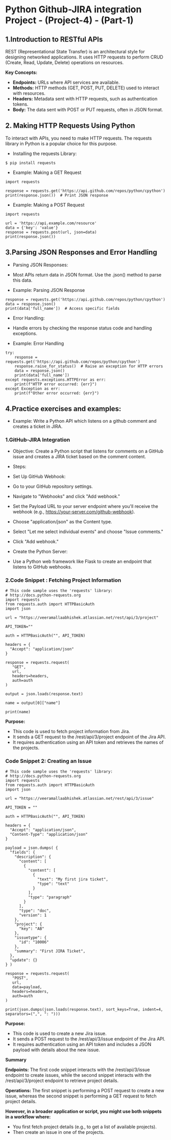 # Python Github-JIRA integration Project - (Project-4) - (Part-1)

## 1.Introduction to RESTful APIs
REST (Representational State Transfer) is an architectural style for designing networked applications. It uses HTTP 
requests to perform CRUD (Create, Read, Update, Delete) operations on resources.

**Key Concepts:**
- **Endpoints:** URLs where API services are available.
- **Methods:** HTTP methods (GET, POST, PUT, DELETE) used to interact with resources.
- **Headers:** Metadata sent with HTTP requests, such as authentication tokens.
- **Body:** The data sent with POST or PUT requests, often in JSON format.

## 2. Making HTTP Requests Using Python
To interact with APIs, you need to make HTTP requests. The requests library in Python is a popular choice for this purpose.

- Installing the requests Library:
```
$ pip install requests
```
- Example: Making a GET Request
```
import requests

response = requests.get('https://api.github.com/repos/python/cpython')
print(response.json())  # Print JSON response
```
- Example: Making a POST Request
```
import requests

url = 'https://api.example.com/resource'
data = {'key': 'value'}
response = requests.post(url, json=data)
print(response.json())
```
## 3.Parsing JSON Responses and Error Handling
- Parsing JSON Responses:

- Most APIs return data in JSON format. Use the .json() method to parse this data.

- Example: Parsing JSON Response
```
response = requests.get('https://api.github.com/repos/python/cpython')
data = response.json()
print(data['full_name'])  # Access specific fields
```

- Error Handling:

- Handle errors by checking the response status code and handling exceptions.

- Example: Error Handling
```
try:
    response = requests.get('https://api.github.com/repos/python/cpython')
    response.raise_for_status()  # Raise an exception for HTTP errors
    data = response.json()
    print(data['full_name'])
except requests.exceptions.HTTPError as err:
    print(f"HTTP error occurred: {err}")
except Exception as err:
    print(f"Other error occurred: {err}")
```

## 4.Practice exercises and examples:
- Example: Write a Python API which listens on a github comment and creates a ticket in JIRA.

### 1.GitHub-JIRA Integration
- Objective: Create a Python script that listens for comments on a GitHub issue and creates a JIRA ticket based on the 
comment content.

- Steps:
- Set Up GitHub Webhook:
- Go to your GitHub repository settings.
- Navigate to "Webhooks" and click "Add webhook."
- Set the Payload URL to your server endpoint where you'll receive the webhook (e.g., https://your-server.com/github-webhook).
- Choose "application/json" as the Content type.
- Select "Let me select individual events" and choose "Issue comments."
- Click "Add webhook."
- Create the Python Server:
- Use a Python web framework like Flask to create an endpoint that listens to GitHub webhooks.

### 2.Code Snippet : Fetching Project Information
```
# This code sample uses the 'requests' library:
# http://docs.python-requests.org
import requests
from requests.auth import HTTPBasicAuth
import json

url = "https://veeramallaabhishek.atlassian.net/rest/api/3/project"

API_TOKEN=""

auth = HTTPBasicAuth("", API_TOKEN)

headers = {
  "Accept": "application/json"
}

response = requests.request(
   "GET",
   url,
   headers=headers,
   auth=auth
)

output = json.loads(response.text)

name = output[0]["name"]

print(name)
```

**Purpose:**
- This code is used to fetch project information from Jira.
- It sends a GET request to the /rest/api/3/project endpoint of the Jira API.
- It requires authentication using an API token and retrieves the names of the projects.

### Code Snippet 2: Creating an Issue
```
# This code sample uses the 'requests' library:
# http://docs.python-requests.org
import requests
from requests.auth import HTTPBasicAuth
import json

url = "https://veeramallaabhishek.atlassian.net/rest/api/3/issue"

API_TOKEN = ""

auth = HTTPBasicAuth("", API_TOKEN)

headers = {
  "Accept": "application/json",
  "Content-Type": "application/json"
}

payload = json.dumps( {
  "fields": {
    "description": {
      "content": [
        {
          "content": [
            {
              "text": "My first jira ticket",
              "type": "text"
            }
          ],
          "type": "paragraph"
        }
      ],
      "type": "doc",
      "version": 1
    },
    "project": {
      "key": "AB"
    },
    "issuetype": {
      "id": "10006"
    },
    "summary": "First JIRA Ticket",
  },
  "update": {}
} )

response = requests.request(
   "POST",
   url,
   data=payload,
   headers=headers,
   auth=auth
)

print(json.dumps(json.loads(response.text), sort_keys=True, indent=4, separators=(",", ": ")))
```
**Purpose:**
- This code is used to create a new Jira issue.
- It sends a POST request to the /rest/api/3/issue endpoint of the Jira API.
- It requires authentication using an API token and includes a JSON payload with details about the new issue.

**Summary**

**Endpoints:** The first code snippet interacts with the /rest/api/3/issue endpoint to create issues, while the second snippet
interacts with the /rest/api/3/project endpoint to retrieve project details.

**Operations:** The first snippet is performing a POST request to create a new issue, whereas the second snippet is 
performing a GET request to fetch project details.

**However, in a broader application or script, you might use both snippets in a workflow where:**
- You first fetch project details (e.g., to get a list of available projects).
- Then create an issue in one of the projects.


  
